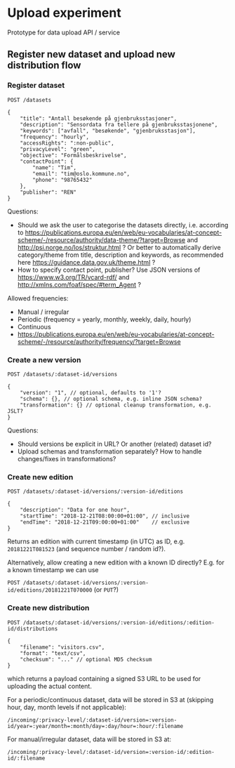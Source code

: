 # Upload experiment

Prototype for data upload API / service

## Register new dataset and upload new distribution flow

### Register dataset

```
POST /datasets

{
    "title": "Antall besøkende på gjenbruksstasjoner",
    "description": "Sensordata fra tellere på gjenbruksstasjonene",
    "keywords": ["avfall", "besøkende", "gjenbruksstasjon"],
    "frequency": "hourly",
    "accessRights": ":non-public",
    "privacyLevel": "green",
    "objective": "Formålsbeskrivelse",
    "contactPoint": {
        "name": "Tim",
        "email": "tim@oslo.kommune.no",
        "phone": "98765432"
    },
    "publisher": "REN"
}
```

Questions:
* Should we ask the user to categorise the datasets directly, i.e. according to https://publications.europa.eu/en/web/eu-vocabularies/at-concept-scheme/-/resource/authority/data-theme/?target=Browse and http://psi.norge.no/los/struktur.html ? Or better to automatically derive category/theme from title, description and keywords, as recommended here https://guidance.data.gov.uk/theme.html ?
* How to specify contact point, publisher? Use JSON versions of https://www.w3.org/TR/vcard-rdf/ and http://xmlns.com/foaf/spec/#term_Agent ?

Allowed frequencies:
* Manual / irregular
* Periodic (frequency = yearly, monthly, weekly, daily, hourly)
* Continuous
* https://publications.europa.eu/en/web/eu-vocabularies/at-concept-scheme/-/resource/authority/frequency/?target=Browse

### Create a new version

```
POST /datasets/:dataset-id/versions

{
    "version": "1", // optional, defaults to '1'?
    "schema": {}, // optional schema, e.g. inline JSON schema?
    "transformation": {} // optional cleanup transformation, e.g. JSLT?
}
```

Questions:
* Should versions be explicit in URL? Or another (related) dataset id?
* Upload schemas and transformation separately? How to handle changes/fixes in transformations?

### Create new edition

```
POST /datasets/:dataset-id/versions/:version-id/editions

{
    "description": "Data for one hour",
    "startTime": "2018-12-21T08:00:00+01:00", // inclusive
    "endTime": "2018-12-21T09:00:00+01:00"    // exclusive
}
```

Returns an edition with current timestamp (in UTC) as ID, e.g. `20181221T081523` (and sequence number / random id?).

Alternatively, allow creating a new edition with a known ID directly? E.g. for a known timestamp we can use

`POST /datasets/:dataset-id/versions/:version-id/editions/20181221T070000` (or `PUT`?)

### Create new distribution

```
POST /datasets/:dataset-id/versions/:version-id/editions/:edition-id/distributions

{
    "filename": "visitors.csv",
    "format": "text/csv",
    "checksum": "..." // optional MD5 checksum
}
```

which returns a payload containing a signed S3 URL to be used for uploading the actual content.

For a periodic/continuous dataset, data will be stored in S3 at (skipping hour, day, month levels if not applicable):

`/incoming/:privacy-level/:dataset-id/version=:version-id/year=:year/month=:month/day=:day/hour=:hour/:filename`

For manual/irregular dataset, data will be stored in S3 at:

`/incoming/:privacy-level/:dataset-id/version=:version-id/:edition-id/:filename`
